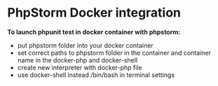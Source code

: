 # PhpStorm Docker integration
**To launch phpunit test in docker container with phpstorm:**
- put phpstorm folder into your docker container
- set correct paths to phpstorm folder in the container and container name in the docker-php and docker-shell
- create new interpreter with docker-php file
- use docker-shell instead /bin/bash in terminal settings
